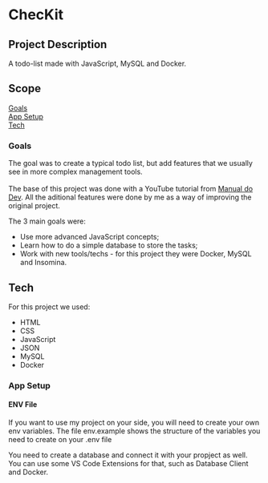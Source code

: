 # ChecKit
## Project Description
A todo-list made with JavaScript, MySQL and Docker.

## Scope
[Goals](#goals)<br>
[App Setup](#app-setup)<br>
[Tech](#tech)

### Goals
The goal was to create a typical todo list, but add features that we usually see in more complex management tools.<br><br>
The base of this project was done with a YouTube tutorial from [Manual do Dev](https://www.youtube.com/@ManualdoDev).
All the aditional features were done by me as a way of improving the original project.

The 3 main goals were:
- Use more advanced JavaScript concepts;
- Learn how to do a simple database to store the tasks;
- Work with new tools/techs - for this project they were Docker, MySQL and Insomina.

## Tech
For this project we used:
- HTML
- CSS
- JavaScript
- JSON
- MySQL
- Docker

### App Setup
#### ENV File
If you want to use my project on your side, you will need to create your own env variables. The file env.example shows the structure of the variables you need to create on your .env file

You need to create a database and connect it with your propject as well. You can use some VS Code Extensions for that, such as Database Client and Docker.